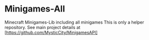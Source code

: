 # Minigames-All

Minecraft Minigames-Lib including all minigames
This is only a helper repository. See main project details at [https://github.com/MysticCity/MinigamesAPI]
 